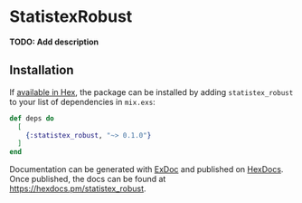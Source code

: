 # StatistexRobust

**TODO: Add description**

## Installation

If [available in Hex](https://hex.pm/docs/publish), the package can be installed
by adding `statistex_robust` to your list of dependencies in `mix.exs`:

```elixir
def deps do
  [
    {:statistex_robust, "~> 0.1.0"}
  ]
end
```

Documentation can be generated with [ExDoc](https://github.com/elixir-lang/ex_doc)
and published on [HexDocs](https://hexdocs.pm). Once published, the docs can
be found at <https://hexdocs.pm/statistex_robust>.

